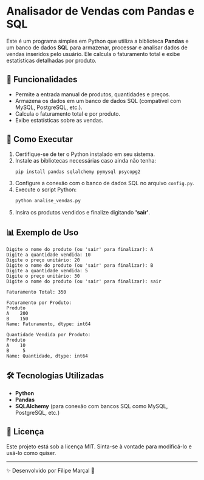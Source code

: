 # Analisador de Vendas com Pandas e SQL

Este é um programa simples em Python que utiliza a biblioteca **Pandas** e um banco de dados **SQL** para armazenar, processar e analisar dados de vendas inseridos pelo usuário. Ele calcula o faturamento total e exibe estatísticas detalhadas por produto.

## 📌 Funcionalidades
- Permite a entrada manual de produtos, quantidades e preços.
- Armazena os dados em um banco de dados SQL (compatível com MySQL, PostgreSQL, etc.).
- Calcula o faturamento total e por produto.
- Exibe estatísticas sobre as vendas.

## 🚀 Como Executar
1. Certifique-se de ter o Python instalado em seu sistema.
2. Instale as bibliotecas necessárias caso ainda não tenha:
   ```sh
   pip install pandas sqlalchemy pymysql psycopg2
   ```
3. Configure a conexão com o banco de dados SQL no arquivo `config.py`.
4. Execute o script Python:
   ```sh
   python analise_vendas.py
   ```
5. Insira os produtos vendidos e finalize digitando **'sair'**.

## 📊 Exemplo de Uso
```
Digite o nome do produto (ou 'sair' para finalizar): A
Digite a quantidade vendida: 10
Digite o preço unitário: 20
Digite o nome do produto (ou 'sair' para finalizar): B
Digite a quantidade vendida: 5
Digite o preço unitário: 30
Digite o nome do produto (ou 'sair' para finalizar): sair

Faturamento Total: 350

Faturamento por Produto:
Produto
A    200
B    150
Name: Faturamento, dtype: int64

Quantidade Vendida por Produto:
Produto
A    10
B     5
Name: Quantidade, dtype: int64
```

## 🛠 Tecnologias Utilizadas
- **Python**
- **Pandas**
- **SQLAlchemy** (para conexão com bancos SQL como MySQL, PostgreSQL, etc.)

## 📄 Licença
Este projeto está sob a licença MIT. Sinta-se à vontade para modificá-lo e usá-lo como quiser.

---

✨ Desenvolvido por Filipe Marçal 🚀

